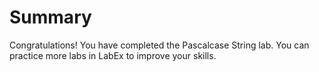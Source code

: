 # Summary

Congratulations! You have completed the Pascalcase String lab. You can practice more labs in LabEx to improve your skills.
